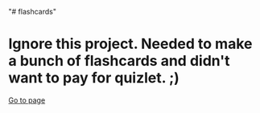 "# flashcards" 
<h1>Ignore this project. Needed to make a bunch of flashcards and didn't want to pay for quizlet. ;) </h1>
<a href="https://savlm.github.io/flashcards/">Go to page</a>  
